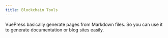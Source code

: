 ```yaml
---
title: Blockchain Tools
---
```


VuePress basically generate pages from Markdown files. So you can use it to generate documentation or blog sites easily.

